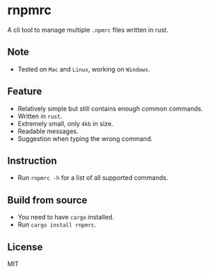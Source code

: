 # rnpmrc

A cli tool to manage multiple `.npmrc` files written in rust.

## Note

- Tested on `Mac` and `Linux`, working on `Windows`.

## Feature

- Relatively simple but still contains enough common commands.
- Written in `rust`.
- Extremely small, only `4kb` in size.
- Readable messages.
- Suggestion when typing the wrong command.

## Instruction

- Run `rnpmrc -h` for a list of all supported commands.

## Build from source

- You need to have `cargo` installed.
- Run `cargo install rnpmrc`.

## License

MIT